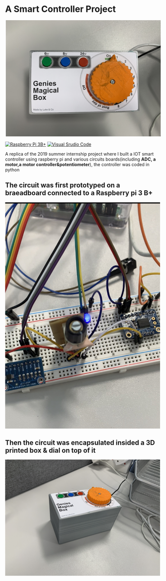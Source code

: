 # A Smart Controller Project

<p align="center">
<img src="https://github.com/luke-who/smart_controller_sphere/blob/master/Design%26Implementation/Implementation/genie_box.jpg" width = 500/>
</p>

[![Raspberry Pi 3B+](https://img.shields.io/badge/Raspberry_Pi-3B+-AD2947?&logo=RaspberryPi)](https://www.openmp.org/specifications/)
[![Visual Srudio Code](https://img.shields.io/badge/Visual_Studio_Code-1.41-blue?&logo=VisualStudioCode)](https://www.openmp.org/specifications/)

A replica of the 2019 summer internship project where I built a IOT smart controller using raspberry pi and various circuits boards(including **ADC, a motor,a motor controller&potentiometer**), the controller was coded in python

## The circuit was first prototyped on a braeadboard connected to a Raspberry pi 3 B+
<img src="https://github.com/luke-who/smart_controller_sphere/blob/master/Design%26Implementation/Implementation/breadboard_prototype.jpg" width = 500/>

## Then the circuit was encapsulated insided a 3D printed box & dial on top of it
<img src="https://github.com/luke-who/smart_controller_sphere/blob/master/Design%26Implementation/Implementation/genie_box_side_view.jpg" width = 500/>

